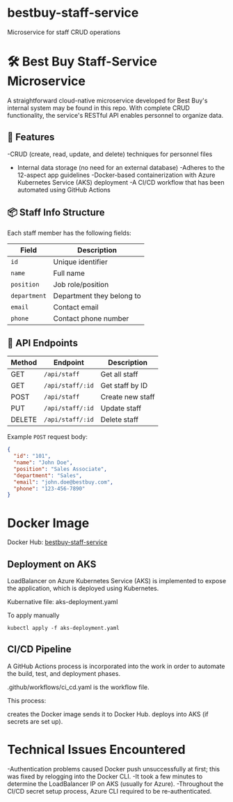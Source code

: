 # bestbuy-staff-service
Microservice for staff CRUD operations

# 🛠️ Best Buy Staff-Service Microservice
A straightforward cloud-native microservice developed for Best Buy's internal system may be found in this repo. With complete CRUD functionality, the service's RESTful API enables personnel to organize data.

## 🧾 Features
-CRUD (create, read, update, and delete) techniques for personnel files
- Internal data storage (no need for an external database)
-Adheres to the 12-aspect app guidelines
-Docker-based containerization with Azure Kubernetes Service (AKS) deployment
-A CI/CD workflow that has been automated using GitHub Actions

## 📦 Staff Info Structure

Each staff member has the following fields:

| Field       | Description                             |
|-------------|-----------------------------------------|
| `id`        | Unique identifier                       |
| `name`      | Full name                               |
| `position`  | Job role/position                       |
| `department`| Department they belong to               |
| `email`     | Contact email                           |
| `phone`     | Contact phone number                    |

## 🚀 API Endpoints

| Method | Endpoint             | Description         |
|--------|----------------------|---------------------|
| GET    | `/api/staff`         | Get all staff       |
| GET    | `/api/staff/:id`     | Get staff by ID     |
| POST   | `/api/staff`         | Create new staff    |
| PUT    | `/api/staff/:id`     | Update staff        |
| DELETE | `/api/staff/:id`     | Delete staff        |

Example `POST` request body:
```json
{
  "id": "101",
  "name": "John Doe",
  "position": "Sales Associate",
  "department": "Sales",
  "email": "john.doe@bestbuy.com",
  "phone": "123-456-7890"
}
```

# Docker Image

Docker Hub: [bestbuy-staff-service](https://hub.docker.com/repository/docker/praj0080/bestbuy-staff-service/general)

## Deployment on AKS
LoadBalancer on Azure Kubernetes Service (AKS) is implemented to expose the application, which is deployed using Kubernetes.

Kubernative file: aks-deployment.yaml

To apply manually
```
kubectl apply -f aks-deployment.yaml
```
## CI/CD Pipeline
A GitHub Actions process is incorporated into the work in order to automate the build, test, and deployment phases.

.github/workflows/ci_cd.yaml is the workflow file.

This process:

creates the Docker image
sends it to Docker Hub.
deploys into AKS (if secrets are set up).

#  Technical Issues Encountered

-Authentication problems caused Docker push unsuccessfully at first; this was fixed by relogging into the Docker CLI.
-It took a few minutes to determine the LoadBalancer IP on AKS (usually for Azure).
-Throughout the CI/CD secret setup process, Azure CLI required to be re-authenticated.

